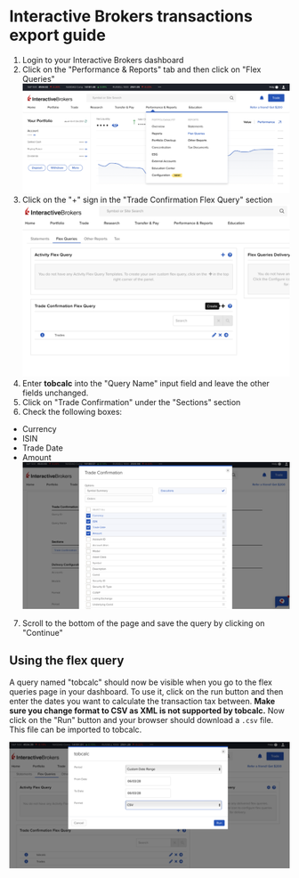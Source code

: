 # Interactive Brokers transactions export guide

1. Login to your Interactive Brokers dashboard
2. Click on the "Performance & Reports" tab and then click on "Flex Queries"
![Performance reports flex queries](../images/ibkr-performance-reports.png)
3. Click on the "+" sign in the "Trade Confirmation Flex Query" section
![Flex query create button](../images/ibkr-flex-query-create.png)
4. Enter **tobcalc** into the "Query Name" input field and leave the other fields unchanged.
5. Click on "Trade Confirmation" under the "Sections" section
6. Check the following boxes:
- Currency
- ISIN
- Trade Date
- Amount
![Flex query trade confirmation section](../images/ibkr-flex-trade-confirmation.png)
7. Scroll to the bottom of the page and save the query by clicking on "Continue"

## Using the flex query

A query named "tobcalc" should now be visible when you go to the flex queries page in your dashboard. To use it, click on the run button and then enter the dates you want to calculate the transaction tax between. **Make sure you change format to CSV as XML is not supported by tobcalc.** Now click on the "Run" button and your browser should download a `.csv` file. This file can be imported to tobcalc.

![Flex query run](../images/ibkr-flex-query-run.png)
